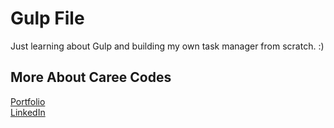 # Gulp File
Just learning about Gulp and building my own task manager from scratch. :)

## More About Caree Codes
<a href="caree.codes">Portfolio</a><br/>
<a href="https://www.linkedin.com/in/caree-youngman-a87339ab/">LinkedIn</a>

